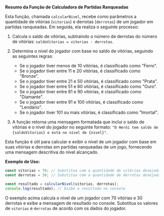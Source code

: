 **Resumo da Função de Calculadora de Partidas Ranqueadas**

Esta função, chamada `calcularNivel`, recebe como parâmetros a quantidade de vitórias (`vitorias`) e derrotas (`derrotas`) de um jogador em partidas ranqueadas. Em seguida, ela realiza o seguinte processo:

1. Calcula o saldo de vitórias, subtraindo o número de derrotas do número de vitórias: `saldoVitorias = vitorias - derrotas`.

2. Determina o nível do jogador com base no saldo de vitórias, seguindo as seguintes regras:
   - Se o jogador tiver menos de 10 vitórias, é classificado como "Ferro".
   - Se o jogador tiver entre 11 e 20 vitórias, é classificado como "Bronze".
   - Se o jogador tiver entre 21 e 50 vitórias, é classificado como "Prata".
   - Se o jogador tiver entre 51 e 80 vitórias, é classificado como "Ouro".
   - Se o jogador tiver entre 81 e 90 vitórias, é classificado como "Diamante".
   - Se o jogador tiver entre 91 e 100 vitórias, é classificado como "Lendário".
   - Se o jogador tiver 101 ou mais vitórias, é classificado como "Imortal".

3. A função retorna uma mensagem formatada que inclui o saldo de vitórias e o nível do jogador no seguinte formato:
   `"O Herói tem saldo de {saldoVitorias} e está no nível de {nivel}"`.

Esta função é útil para calcular e exibir o nível de um jogador com base em suas vitórias e derrotas em partidas ranqueadas de um jogo, fornecendo uma mensagem descritiva do nível alcançado.

**Exemplo de Uso:**

```javascript
const vitorias = 70; // Substitua com a quantidade de vitórias desejada
const derrotas = 30; // Substitua com a quantidade de derrotas desejada

const resultado = calcularNivel(vitorias, derrotas);
console.log(resultado); // Exibe o resultado no console
```

O exemplo acima calcula o nível de um jogador com 70 vitórias e 30 derrotas e exibe a mensagem de resultado no console. Substitua os valores de `vitorias` e `derrotas` de acordo com os dados do jogador.